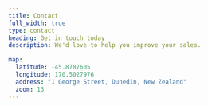 ```yaml
---
title: Contact
full_width: true
type: contact
heading: Get in touch today
description: We'd love to help you improve your sales.

map:
  latitude: -45.8787605
  longitude: 170.5027976
  address: "1 George Street, Dunedin, New Zealand"
  zoom: 13
---
```

